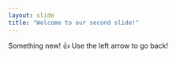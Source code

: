 ```yaml
---
layout: slide
title: "Welcome to our second slide!"
---
```

Something new! 👍
Use the left arrow to go back!
